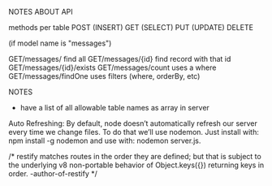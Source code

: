 NOTES ABOUT API

methods per table
POST	(INSERT)
GET		(SELECT)
PUT 	(UPDATE)
DELETE


(if model name is "messages")

GET/messages/			find all
GET/messages/{id}		find record with that id
GET/messages/{id}/exists
GET/messages/count		uses a where
GET/messages/findOne	uses filters (where, orderBy, etc)

NOTES
* have a list of all allowable table names as array in server


Auto Refreshing: By default, node doesn’t automatically refresh our server every time we change files. To do that we’ll use nodemon. Just install with: npm install -g nodemon and use with: nodemon server.js.

/* restify matches routes in the order they are defined; but that is 
subject to the underlying v8 non-portable behavior of Object.keys({}) 
returning keys in order. -author-of-restify */